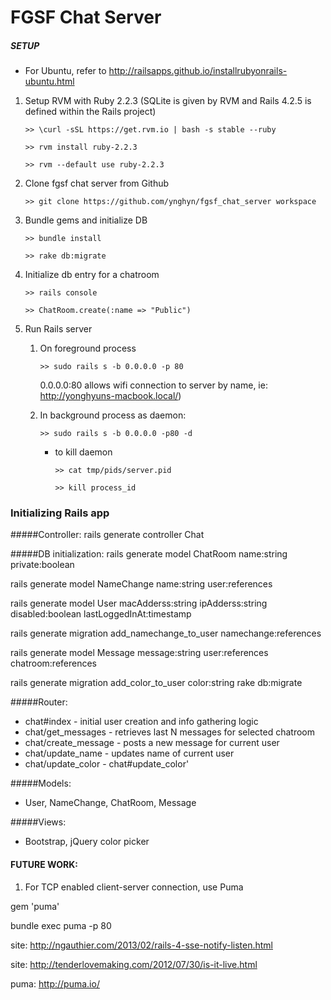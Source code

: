 # FGSF Chat Server

##### SETUP
- For Ubuntu, refer to http://railsapps.github.io/installrubyonrails-ubuntu.html

1. Setup RVM with Ruby 2.2.3 (SQLite is given by RVM and Rails 4.2.5 is defined within the Rails project)

	`>> \curl -sSL https://get.rvm.io | bash -s stable --ruby`

	`>> rvm install ruby-2.2.3`

	`>> rvm --default use ruby-2.2.3`

2. Clone fgsf chat server from Github

	`>> git clone https://github.com/ynghyn/fgsf_chat_server workspace`

3. Bundle gems and initialize DB

	`>> bundle install`

	`>> rake db:migrate`

4. Initialize db entry for a chatroom

	`>> rails console`

	`>> ChatRoom.create(:name => "Public")`

5. Run Rails server
	1. On foreground process
	
		`>> sudo rails s -b 0.0.0.0 -p 80`
	
		0.0.0.0:80 allows wifi connection to server by name, ie: http://yonghyuns-macbook.local/)

	2. In background process as daemon:
	
		`>> sudo rails s -b 0.0.0.0 -p80 -d`
	
		* to kill daemon
	
			`>> cat tmp/pids/server.pid`
	
			`>> kill process_id`


### Initializing Rails app

#####Controller:
rails generate controller Chat

#####DB initialization:
rails generate model ChatRoom name:string private:boolean

rails generate model NameChange name:string user:references

rails generate model User macAdderss:string ipAdderss:string disabled:boolean lastLoggedInAt:timestamp

rails generate migration add_namechange_to_user namechange:references

rails generate model Message message:string user:references chatroom:references

rails generate migration add_color_to_user color:string
rake db:migrate

#####Router:
* chat#index - initial user creation and info gathering logic
* chat/get_messages - retrieves last N messages for selected chatroom
* chat/create_message - posts a new message for current user
* chat/update_name - updates name of current user
* chat/update_color - chat#update_color'

#####Models:
- User, NameChange, ChatRoom, Message

#####Views:
- Bootstrap, jQuery color picker


#### FUTURE WORK:

1. For TCP enabled client-server connection, use Puma

gem 'puma'

bundle exec puma -p 80

site: http://ngauthier.com/2013/02/rails-4-sse-notify-listen.html

site: http://tenderlovemaking.com/2012/07/30/is-it-live.html

puma: http://puma.io/


